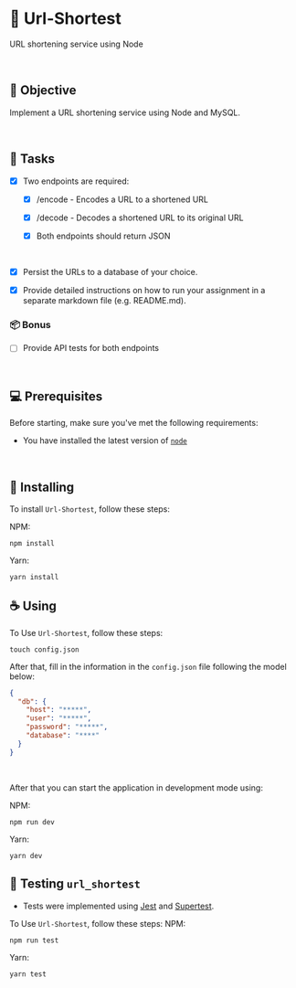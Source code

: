 # 🔗 Url-Shortest

URL shortening service using Node

<br>

## 🎯 Objective

Implement a URL shortening service using Node and MySQL.

<br>

## 📌 Tasks

- [x] Two endpoints are required:

  - [x] /encode - Encodes a URL to a shortened URL

  - [x] /decode - Decodes a shortened URL to its original URL

  - [x] Both endpoints should return JSON

<br>

- [x] Persist the URLs to a database of your choice.

- [x] Provide detailed instructions on how to run your assignment in a separate markdown file (e.g. README.md).

### 📦 Bonus

- [ ] Provide API tests for both endpoints

<br>

## 💻 Prerequisites

Before starting, make sure you've met the following requirements:
  * You have installed the latest version of [`node`](https://nodejs.org/en/)
  
<br>

## 🚀 Installing
To install `Url-Shortest`, follow these steps:

NPM:
```
npm install
```

Yarn:

```
yarn install
```

## ☕ Using

To Use `Url-Shortest`, follow these steps:

```console
touch config.json
```

After that, fill in the information in the `config.json` file following the model below:

```json
{
  "db": {
    "host": "*****",
    "user": "*****",
    "password": "*****",
    "database": "****"
  }
}
```
<br>

After that you can start the application in development mode using:

NPM:
```console
npm run dev
```

Yarn:

```console
yarn dev
```

## 🧪 Testing `url_shortest`

- Tests were implemented using [Jest](https://jestjs.io) and [Supertest](https://github.com/visionmedia/supertest).
  
To Use `Url-Shortest`, follow these steps:
NPM:
```console
npm run test
```

Yarn:

```console
yarn test
```